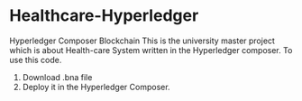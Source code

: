 # Healthcare-Hyperledger
Hyperledger Composer Blockchain
This is the university master project which is about Health-care System written in the Hyperledger composer.
To use this code.
1. Download .bna file
2. Deploy it in the Hyperledger Composer.
